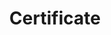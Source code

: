 ---
layout: default
nav_order: 30
parent: Azure
grand_parent: Deployment
permalink: /deployment/azure/certificate
title: Certificate
tags: ["deployment", "kubernetes", "azure", "certificate", "ssl", "tls"]
---